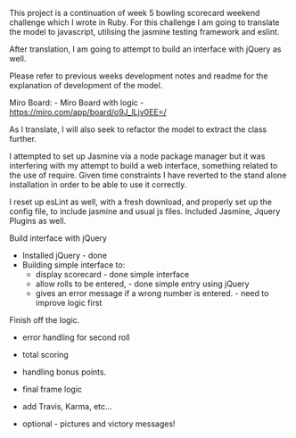 This project is a continuation of week 5 bowling scorecard weekend challenge which I wrote in Ruby. For this challenge I am going to translate the model to javascript, utilising the jasmine testing framework and eslint.

After translation, I am going to attempt to build an interface with jQuery as well.

Please refer to previous weeks development notes and readme for the explanation of development of the model.

Miro Board: - Miro Board with logic
    - https://miro.com/app/board/o9J_lLjv0EE=/

As I translate, I will also seek to refactor the model to extract the class further.

I attempted to set up Jasmine via a node package manager but it was interfering with my attempt to build a web interface, something related to the use of require. Given time constraints I have reverted to the stand alone installation in order to be able to use it correctly.

<!-- Reset up Jasmine - web based, -->

I reset up esLint as well, with a fresh download, and properly set up the config file, to include jasmine and usual js files. Included Jasmine, Jquery Plugins as well.
<!-- Reset esLint -  -->

Build interface with jQuery
- Installed jQuery - done
- Building simple interface to:
  - display scorecard - done simple interface
  - allow rolls to be entered, - done simple entry using jQuery
  - gives an error message if a wrong number is entered. - need to improve logic first

Finish off the logic.
- error handling for second roll
- total scoring
- handling bonus points.
- final frame logic

- add Travis, Karma, etc...

- optional - pictures and victory messages!
